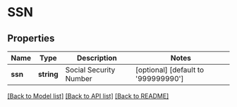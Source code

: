 # SSN

## Properties
Name | Type | Description | Notes
------------ | ------------- | ------------- | -------------
**ssn** | **string** | Social Security Number | [optional] [default to '999999990']

[[Back to Model list]](../README.md#documentation-for-models) [[Back to API list]](../README.md#documentation-for-api-endpoints) [[Back to README]](../README.md)


